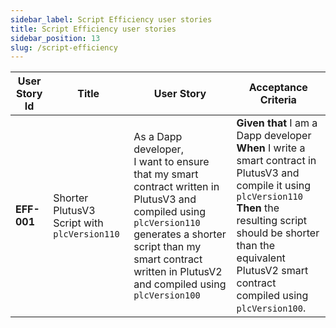```yaml
---
sidebar_label: Script Efficiency user stories
title: Script Efficiency user stories
sidebar_position: 13
slug: /script-efficiency
--- 
```



| User Story Id | Title | User Story | Acceptance Criteria | 
| ------------- | ----- | ---------- | ------------------- | 
| **EFF-001** | Shorter PlutusV3 Script with `plcVersion110` | As a Dapp developer,<br />I want to ensure that my smart contract written in PlutusV3 and compiled using `plcVersion110` generates a shorter script than my smart contract written in PlutusV2 and compiled using `plcVersion100` | **Given that** I am a Dapp developer<br />**When** I write a smart contract in PlutusV3 and compile it using `plcVersion110`<br />**Then** the resulting script should be shorter than the equivalent PlutusV2 smart contract compiled using `plcVersion100`. | 